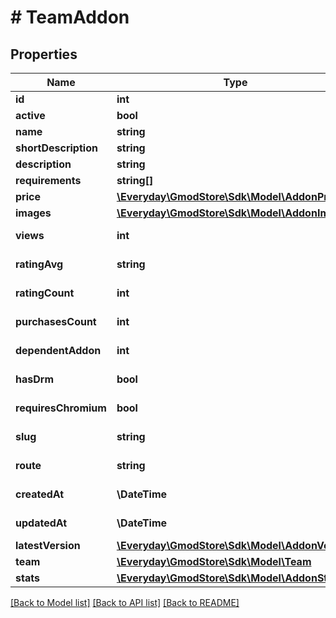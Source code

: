 # # TeamAddon

## Properties

Name | Type | Description | Notes
------------ | ------------- | ------------- | -------------
**id** | **int** |  | [optional]
**active** | **bool** |  | [optional]
**name** | **string** |  | [optional]
**shortDescription** | **string** |  | [optional]
**description** | **string** |  | [optional]
**requirements** | **string[]** |  | [optional]
**price** | [**\Everyday\GmodStore\Sdk\Model\AddonPrice**](AddonPrice.md) |  | [optional]
**images** | [**\Everyday\GmodStore\Sdk\Model\AddonImages**](AddonImages.md) |  | [optional]
**views** | **int** |  | [optional] [readonly]
**ratingAvg** | **string** |  | [optional] [readonly]
**ratingCount** | **int** |  | [optional] [readonly]
**purchasesCount** | **int** |  | [optional] [readonly]
**dependentAddon** | **int** |  | [optional] [readonly]
**hasDrm** | **bool** |  | [optional] [readonly]
**requiresChromium** | **bool** |  | [optional] [readonly]
**slug** | **string** |  | [optional] [readonly]
**route** | **string** |  | [optional] [readonly]
**createdAt** | **\DateTime** |  | [optional] [readonly]
**updatedAt** | **\DateTime** |  | [optional] [readonly]
**latestVersion** | [**\Everyday\GmodStore\Sdk\Model\AddonVersion**](AddonVersion.md) |  | [optional]
**team** | [**\Everyday\GmodStore\Sdk\Model\Team**](Team.md) |  | [optional]
**stats** | [**\Everyday\GmodStore\Sdk\Model\AddonStats**](AddonStats.md) |  | [optional]

[[Back to Model list]](../../README.md#models) [[Back to API list]](../../README.md#endpoints) [[Back to README]](../../README.md)

